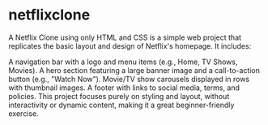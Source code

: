 # netflixclone
A Netflix Clone using only HTML and CSS is a simple web project that replicates the basic layout and design of Netflix's homepage. It includes:

A navigation bar with a logo and menu items (e.g., Home, TV Shows, Movies).
A hero section featuring a large banner image and a call-to-action button (e.g., "Watch Now").
Movie/TV show carousels displayed in rows with thumbnail images.
A footer with links to social media, terms, and policies.
This project focuses purely on styling and layout, without interactivity or dynamic content, making it a great beginner-friendly exercise.
